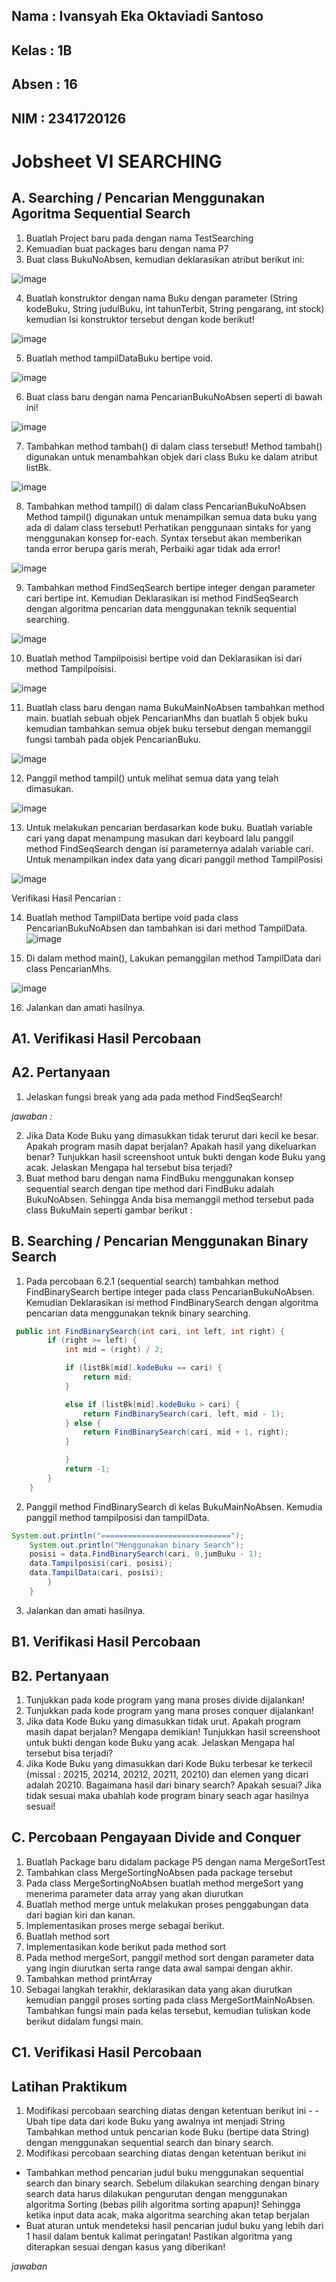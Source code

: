 ## Nama : Ivansyah Eka Oktaviadi Santoso
## Kelas : 1B
## Absen : 16
## NIM : 2341720126


# Jobsheet VI SEARCHING

## A. Searching / Pencarian Menggunakan Agoritma Sequential Search
1. Buatlah Project baru pada dengan nama TestSearching 
2. Kemuadian buat packages baru dengan nama P7 
3. Buat class BukuNoAbsen, kemudian deklarasikan atribut berikut ini:

![image](./Laporan/gambar%201.png)

4. Buatlah konstruktor dengan nama Buku dengan parameter (String kodeBuku, String judulBuku, int tahunTerbit, String pengarang, int stock) kemudian Isi 
konstruktor tersebut dengan kode berikut!  

![image](./Laporan/gambar%202.png)

5. Buatlah method tampilDataBuku bertipe void. 

![image](./Laporan/gambar%203.png)

6. Buat class baru dengan nama PencarianBukuNoAbsen seperti di bawah ini!

![image](./Laporan/gambar%204.png)

7. Tambahkan method tambah() di dalam class tersebut! Method tambah() digunakan untuk 
menambahkan objek dari class Buku ke dalam atribut listBk. 

![image](./Laporan/gambar%205.png)

8. Tambahkan method tampil() di dalam class PencarianBukuNoAbsen Method tampil() 
digunakan untuk menampilkan semua data buku yang ada di dalam class tersebut! Perhatikan 
penggunaan sintaks for yang menggunakan konsep for-each. Syntax tersebut akan memberikan 
tanda error berupa garis merah, Perbaiki agar tidak ada error!

![image](./Laporan/gambar%206.png)

9. Tambahkan method FindSeqSearch bertipe integer dengan parameter cari bertipe int. 
Kemudian Deklarasikan isi method FindSeqSearch dengan algoritma pencarian data 
menggunakan teknik sequential searching.

![image](./Laporan/gambar%207.png)

10. Buatlah method Tampilpoisisi bertipe void dan Deklarasikan isi dari method 
Tampilpoisisi. 

![image](./Laporan/gambar%208.png)

11. Buatlah class baru dengan nama BukuMainNoAbsen tambahkan method main. buatlah 
sebuah objek PencarianMhs dan buatlah 5 objek buku kemudian tambahkan semua objek buku 
tersebut dengan memanggil fungsi tambah pada objek PencarianBuku.

![image](./Laporan/gambar%209.png)

12. Panggil method tampil() untuk melihat semua data yang telah dimasukan.

![image](./Laporan/gambar%2010.png)

13. Untuk melakukan pencarian berdasarkan kode buku. Buatlah variable cari yang dapat 
menampung masukan dari keyboard lalu panggil method FindSeqSearch dengan isi 
parameternya adalah variable cari. Untuk menampilkan index data yang dicari panggil method 
TampilPosisi

![image](./Laporan/gambar%2011.png)

Verifikasi Hasil Pencarian : 




14. Buatlah method TampilData bertipe void pada class PencarianBukuNoAbsen dan 
tambahkan isi dari method TampilData.
![image](./Laporan/gambar%2012.png)

15. Di dalam method main(), Lakukan pemanggilan method TampilData dari class 
PencarianMhs.

![image](./Laporan/gambar%2013.png)


16. Jalankan dan amati hasilnya. 

## A1. Verifikasi Hasil Percobaan

## A2. Pertanyaan
1. Jelaskan fungsi break yang ada pada method FindSeqSearch!

<i> jawaban : </i> 

2. Jika Data Kode Buku yang dimasukkan tidak terurut dari kecil ke besar. Apakah program masih 
dapat berjalan? Apakah hasil yang dikeluarkan benar? Tunjukkan hasil screenshoot untuk bukti 
dengan kode Buku yang acak. Jelaskan Mengapa hal tersebut bisa terjadi?  
3. Buat method baru dengan nama FindBuku menggunakan konsep sequential search dengan tipe 
method dari FindBuku adalah BukuNoAbsen.  Sehingga Anda bisa memanggil method 
tersebut pada class BukuMain seperti gambar berikut :


## B. Searching / Pencarian Menggunakan Binary Search 
1. Pada percobaan 6.2.1 (sequential search) tambahkan method FindBinarySearch bertipe 
integer pada class PencarianBukuNoAbsen. Kemudian Deklarasikan isi method 
FindBinarySearch dengan algoritma pencarian data menggunakan teknik binary searching.
```java 
 public int FindBinarySearch(int cari, int left, int right) {
        if (right >= left) {
            int mid = (right) / 2;

            if (listBk[mid].kodeBuku == cari) {
                return mid;
            } 

            else if (listBk[mid].kodeBuku > cari) {
                return FindBinarySearch(cari, left, mid - 1);
            } else {
                return FindBinarySearch(cari, mid + 1, right);
            }   

            }
            return -1;
        }
    }
```
2. Panggil method FindBinarySearch di kelas BukuMainNoAbsen. Kemudia panggil 
method tampilposisi dan tampilData.

```java
System.out.println("=============================");
    System.out.println("Menggunakan binary Search");
    posisi = data.FindBinarySearch(cari, 0,jumBuku - 1);
    data.Tampilposisi(cari, posisi);
    data.TampilData(cari, posisi);
        }
    }
```
3. Jalankan dan amati hasilnya. 

## B1. Verifikasi Hasil Percobaan

## B2. Pertanyaan
1. Tunjukkan pada kode program yang mana proses divide dijalankan! 
2. Tunjukkan pada kode program yang mana proses conquer dijalankan! 
4. Jika data Kode Buku yang dimasukkan tidak urut. Apakah program masih dapat berjalan? Mengapa 
demikian! Tunjukkan hasil screenshoot untuk bukti dengan kode Buku yang acak. Jelaskan 
Mengapa hal tersebut bisa terjadi?  
3. Jika Kode Buku yang dimasukkan dari Kode Buku terbesar ke terkecil (missal : 20215, 20214, 
20212, 20211, 20210) dan elemen yang dicari adalah 20210. Bagaimana hasil dari binary search? 
Apakah sesuai? Jika tidak sesuai maka ubahlah kode program binary seach agar hasilnya sesuai! 

## C. Percobaan Pengayaan Divide and Conquer
1. Buatlah Package baru didalam package P5 dengan nama MergeSortTest 
2. Tambahkan class MergeSortingNoAbsen pada package tersebut 
3. Pada class MergeSortingNoAbsen buatlah method mergeSort yang menerima parameter 
data array yang akan diurutkan
4. Buatlah method merge untuk melakukan proses penggabungan data dari bagian kiri dan kanan. 
5. Implementasikan proses merge sebagai berikut. 
6. Buatlah method sort
7. Implementasikan kode berikut pada method sort
8. Pada method mergeSort, panggil method sort dengan parameter data yang ingin diurutkan 
serta range data awal sampai dengan akhir. 
9. Tambahkan method printArray  
10. Sebagai langkah terakhir, deklarasikan data yang akan diurutkan kemudian panggil proses 
sorting pada class MergeSortMainNoAbsen. Tambahkan fungsi main pada kelas tersebut, 
kemudian tuliskan kode berikut didalam fungsi main. 

## C1. Verifikasi Hasil Percobaan 





## Latihan Praktikum 
1. Modifikasi percobaan searching diatas dengan ketentuan berikut ini - - 
Ubah tipe data dari kode Buku yang awalnya int menjadi String 
Tambahkan method untuk pencarian kode Buku (bertipe data String) dengan menggunakan 
sequential search dan binary search. 
2. Modifikasi percobaan searching diatas dengan ketentuan berikut ini
- Tambahkan method pencarian judul buku menggunakan sequential search dan binary search. Sebelum dilakukan searching dengan binary search data harus dilakukan pengurutan 
dengan menggunakan algoritma Sorting (bebas pilih algoritma sorting apapun)! Sehingga 
ketika input data acak, maka algoritma searching akan tetap berjalan 
- Buat aturan untuk mendeteksi hasil pencarian judul buku yang lebih dari 1 hasil dalam 
bentuk kalimat peringatan! Pastikan algoritma yang diterapkan sesuai dengan kasus yang 
diberikan!

<i> jawaban </i>

